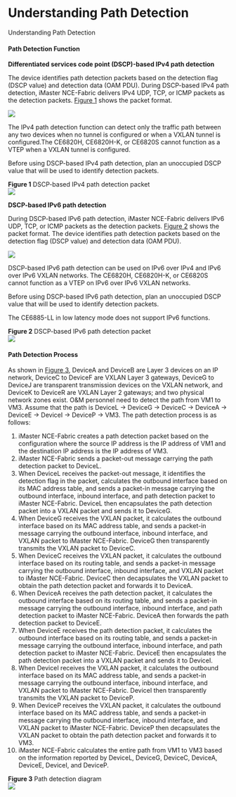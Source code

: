 Understanding Path Detection
============================

Understanding Path Detection

#### Path Detection Function

**Differentiated services code point (DSCP)-based IPv4 path detection**

The device identifies path detection packets based on the detection flag (DSCP value) and detection data (OAM PDU). During DSCP-based IPv4 path detection, iMaster NCE-Fabric delivers IPv4 UDP, TCP, or ICMP packets as the detection packets. [Figure 1](#EN-US_CONCEPT_0000001563874701__fig13021532195013) shows the packet format.

![](public_sys-resources/note_3.0-en-us.png) 

The IPv4 path detection function can detect only the traffic path between any two devices when no tunnel is configured or when a VXLAN tunnel is configured.The CE6820H, CE6820H-K, or CE6820S cannot function as a VTEP when a VXLAN tunnel is configured.

Before using DSCP-based IPv4 path detection, plan an unoccupied DSCP value that will be used to identify detection packets.


**Figure 1** DSCP-based IPv4 path detection packet  
![](figure/en-us_image_0000001564114813.png)

**DSCP-based IPv6 path detection**

During DSCP-based IPv6 path detection, iMaster NCE-Fabric delivers IPv6 UDP, TCP, or ICMP packets as the detection packets. [Figure 2](#EN-US_CONCEPT_0000001563874701__fig15280112311317) shows the packet format. The device identifies path detection packets based on the detection flag (DSCP value) and detection data (OAM PDU).

![](public_sys-resources/note_3.0-en-us.png) 

DSCP-based IPv6 path detection can be used on IPv6 over IPv4 and IPv6 over IPv6 VXLAN networks. The CE6820H, CE6820H-K, or CE6820S cannot function as a VTEP on IPv6 over IPv6 VXLAN networks.

Before using DSCP-based IPv6 path detection, plan an unoccupied DSCP value that will be used to identify detection packets.

The CE6885-LL in low latency mode does not support IPv6 functions.


**Figure 2** DSCP-based IPv6 path detection packet  
![](figure/en-us_image_0000001563994997.png)

#### Path Detection Process

As shown in [Figure 3](#EN-US_CONCEPT_0000001563874701__fig_dc_cfg_path_detection_01), DeviceA and DeviceB are Layer 3 devices on an IP network, DeviceC to DeviceF are VXLAN Layer 3 gateways, DeviceG to DeviceJ are transparent transmission devices on the VXLAN network, and DeviceK to DeviceR are VXLAN Layer 2 gateways; and two physical network zones exist. O&M personnel need to detect the path from VM1 to VM3. Assume that the path is DeviceL -> DeviceG -> DeviceC -> DeviceA -> DeviceE -> DeviceI -> DeviceP -> VM3. The path detection process is as follows:

1. iMaster NCE-Fabric creates a path detection packet based on the configuration where the source IP address is the IP address of VM1 and the destination IP address is the IP address of VM3.
2. iMaster NCE-Fabric sends a packet-out message carrying the path detection packet to DeviceL.
3. When DeviceL receives the packet-out message, it identifies the detection flag in the packet, calculates the outbound interface based on its MAC address table, and sends a packet-in message carrying the outbound interface, inbound interface, and path detection packet to iMaster NCE-Fabric. DeviceL then encapsulates the path detection packet into a VXLAN packet and sends it to DeviceG.
4. When DeviceG receives the VXLAN packet, it calculates the outbound interface based on its MAC address table, and sends a packet-in message carrying the outbound interface, inbound interface, and VXLAN packet to iMaster NCE-Fabric. DeviceG then transparently transmits the VXLAN packet to DeviceC.
5. When DeviceC receives the VXLAN packet, it calculates the outbound interface based on its routing table, and sends a packet-in message carrying the outbound interface, inbound interface, and VXLAN packet to iMaster NCE-Fabric. DeviceC then decapsulates the VXLAN packet to obtain the path detection packet and forwards it to DeviceA.
6. When DeviceA receives the path detection packet, it calculates the outbound interface based on its routing table, and sends a packet-in message carrying the outbound interface, inbound interface, and path detection packet to iMaster NCE-Fabric. DeviceA then forwards the path detection packet to DeviceE.
7. When DeviceE receives the path detection packet, it calculates the outbound interface based on its routing table, and sends a packet-in message carrying the outbound interface, inbound interface, and path detection packet to iMaster NCE-Fabric. DeviceE then encapsulates the path detection packet into a VXLAN packet and sends it to DeviceI.
8. When DeviceI receives the VXLAN packet, it calculates the outbound interface based on its MAC address table, and sends a packet-in message carrying the outbound interface, inbound interface, and VXLAN packet to iMaster NCE-Fabric. DeviceI then transparently transmits the VXLAN packet to DeviceP.
9. When DeviceP receives the VXLAN packet, it calculates the outbound interface based on its MAC address table, and sends a packet-in message carrying the outbound interface, inbound interface, and VXLAN packet to iMaster NCE-Fabric. DeviceP then decapsulates the VXLAN packet to obtain the path detection packet and forwards it to VM3.
10. iMaster NCE-Fabric calculates the entire path from VM1 to VM3 based on the information reported by DeviceL, DeviceG, DeviceC, DeviceA, DeviceE, DeviceI, and DeviceP.

**Figure 3** Path detection diagram  
![](figure/en-us_image_0000001513154722.png)